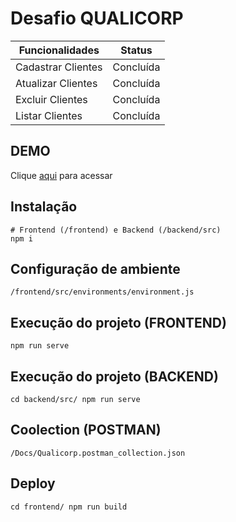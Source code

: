 # Desafio QUALICORP

| Funcionalidades  | Status |
| ------------- | ------------- |
| Cadastrar Clientes  | Concluída  |
| Atualizar Clientes  | Concluída  |
| Excluir Clientes  | Concluída  |
| Listar Clientes  | Concluída  |

## DEMO
Clique [aqui](https://qualicorp.enzogerola.com/) para acessar

## Instalação
```
# Frontend (/frontend) e Backend (/backend/src)
npm i
```
## Configuração de ambiente
```
/frontend/src/environments/environment.js
```
## Execução do projeto (FRONTEND)
```
npm run serve
```

## Execução do projeto (BACKEND)
```
cd backend/src/ npm run serve
```

## Coolection (POSTMAN)
```
/Docs/Qualicorp.postman_collection.json
```

## Deploy
```
cd frontend/ npm run build
```